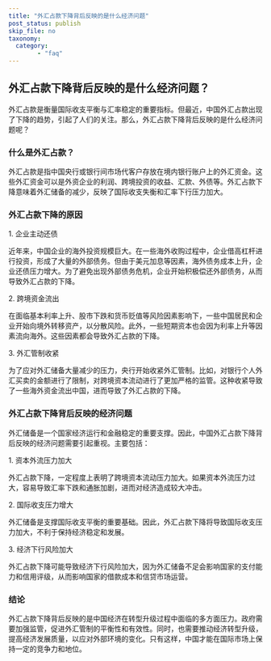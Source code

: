 ```yaml
---
title: "外汇占款下降背后反映的是什么经济问题"
post_status: publish
skip_file: no
taxonomy:
  category:
        - "faq"
---
```


## 外汇占款下降背后反映的是什么经济问题？

外汇占款是衡量国际收支平衡与汇率稳定的重要指标。但最近，中国外汇占款出现了下降的趋势，引起了人们的关注。那么，外汇占款下降背后反映的是什么经济问题呢？

### 什么是外汇占款？

外汇占款是指中国央行或银行间市场代客户存放在境内银行账户上的外汇资金。这些外汇资金可以是外资企业的利润、跨境投资的收益、汇款、外债等。外汇占款下降意味着外汇储备的减少，反映了国际收支失衡和汇率下行压力加大。

### 外汇占款下降的原因

1\. 企业主动还债

近年来，中国企业的海外投资规模巨大。在一些海外收购过程中，企业借高杠杆进行投资，形成了大量的外部债务。但由于美元加息等因素，海外债务成本上升，企业还债压力增大。为了避免出现外部债务危机，企业开始积极偿还外部债务，从而导致外汇占款的下降。

2\. 跨境资金流出

在面临基本利率上升、股市下跌和货币贬值等风险因素影响下，一些中国居民和企业开始向境外转移资产，以分散风险。此外，一些短期资本也会因为利率上升等因素流向海外。这些因素都会导致外汇占款的下降。

3\. 外汇管制收紧

为了应对外汇储备大量减少的压力，央行开始收紧外汇管制。比如，对银行个人外汇买卖的金额进行了限制，对跨境资本流动进行了更加严格的监管。这种收紧导致了一些海外资金流出中国，进而导致了外汇占款的下降。

### 外汇占款下降背后反映的经济问题

外汇储备是一个国家经济运行和金融稳定的重要支撑。因此，中国外汇占款下降背后反映的经济问题需要引起重视。主要包括：

1\. 资本外流压力加大

外汇占款下降，一定程度上表明了跨境资本流动压力加大。如果资本外流压力过大，容易导致汇率下跌和通胀加剧，进而对经济造成较大冲击。

2\. 国际收支压力增大

外汇储备是支撑国际收支平衡的重要基础。因此，外汇占款下降将导致国际收支压力加大，不利于保持经济稳定和发展。

3\. 经济下行风险加大

外汇占款下降可能导致经济下行风险加大，因为外汇储备不足会影响国家的支付能力和信用评级，从而影响国家的借款成本和信贷市场运营。

### 结论

外汇占款下降背后反映的是中国经济在转型升级过程中面临的多方面压力。政府需要加强监管，促进外汇管制的平衡性和有效性。同时，也需要推动经济转型升级，提高经济发展质量，以应对外部环境的变化。只有这样，中国才能在国际市场上保持一定的竞争力和地位。
